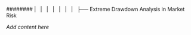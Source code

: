######## |   |   |   |   |   |   |   ├── Extreme Drawdown Analysis in Market Risk

*Add content here*
